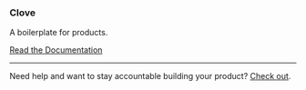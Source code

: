 ### Clove
A boilerplate for products.

[Read the Documentation](http://clovebooks.com)

---

Need help and want to stay accountable building your product? [Check out](http://clovebooks.com).
